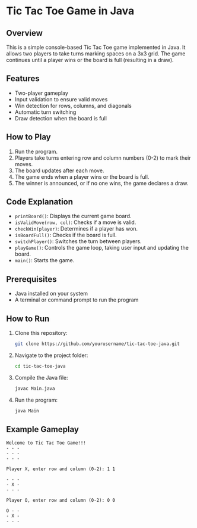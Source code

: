 # Tic Tac Toe Game in Java

## Overview
  This is a simple console-based Tic Tac Toe game implemented in Java. It allows two players to take turns marking spaces on a 3x3 grid. The game continues until a player wins or the board is full (resulting in a draw).

## Features
- Two-player gameplay
- Input validation to ensure valid moves
- Win detection for rows, columns, and diagonals
- Automatic turn switching
- Draw detection when the board is full

## How to Play
1. Run the program.
2. Players take turns entering row and column numbers (0-2) to mark their moves.
3. The board updates after each move.
4. The game ends when a player wins or the board is full.
5. The winner is announced, or if no one wins, the game declares a draw.

## Code Explanation
- `printBoard()`: Displays the current game board.
- `isValidMove(row, col)`: Checks if a move is valid.
- `checkWin(player)`: Determines if a player has won.
- `isBoardFull()`: Checks if the board is full.
- `switchPlayer()`: Switches the turn between players.
- `playGame()`: Controls the game loop, taking user input and updating the board.
- `main()`: Starts the game.

## Prerequisites
- Java installed on your system
- A terminal or command prompt to run the program

## How to Run
1. Clone this repository:
   ```sh
   git clone https://github.com/yourusername/tic-tac-toe-java.git
   ```
2. Navigate to the project folder:
   ```sh
   cd tic-tac-toe-java
   ```
3. Compile the Java file:
   ```sh
   javac Main.java
   ```
4. Run the program:
   ```sh
   java Main
   ```

## Example Gameplay
```
Welcome to Tic Tac Toe Game!!!
- - -
- - -
- - -

Player X, enter row and column (0-2): 1 1

- - -
- X -
- - -

Player O, enter row and column (0-2): 0 0

O - -
- X -
- - -
```


